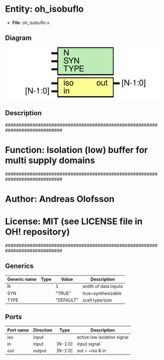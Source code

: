 # Entity: oh_isobuflo

- **File**: oh_isobuflo.v
## Diagram

![Diagram](oh_isobuflo.svg "Diagram")
## Description

#############################################################################
# Function: Isolation (low) buffer for multi supply domains                 #
#############################################################################
# Author:   Andreas Olofsson                                                #
# License:  MIT  (see LICENSE file in OH! repository)                       #
#############################################################################

## Generics

| Generic name | Type | Value     | Description            |
| ------------ | ---- | --------- | ---------------------- |
| N            |      | 1         |  width of data inputs  |
| SYN          |      | "TRUE"    |  true=synthesizable    |
| TYPE         |      | "DEFAULT" |  scell type/size       |
## Ports

| Port name | Direction | Type    | Description                 |
| --------- | --------- | ------- | --------------------------- |
| iso       | input     |         | active low isolation signal |
| in        | input     | [N-1:0] | input signal                |
| out       | output    | [N-1:0] | out = ~iso & in             |
